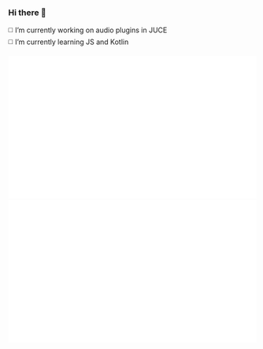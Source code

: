 ### Hi there 👋


◻️  I’m currently working on audio plugins in JUCE<br />◻️  I’m currently learning JS and Kotlin
<!--
- 🔭 I’m currently working on 
- 🌱 I’m currently learning ...
- 👯 I’m looking to collaborate on ...
- 🤔 I’m looking for help with ...
- 💬 Ask me about ...
- 📫 How to reach me: ...
- 😄 Pronouns: ...
- ⚡ Fun fact: ...
-->
![Lang](https://github.com/jarekkopaczewski/Stats/blob/e016b42c039e5d045fd038531f49913b2823be45/generated/languages.svg) 
![Stats](https://github.com/jarekkopaczewski/Stats/blob/c119552e4e2a67c08ca19fe156867d4f9d17018b/generated/overview.svg)

